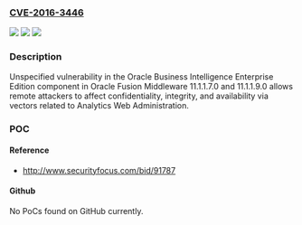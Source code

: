 ### [CVE-2016-3446](https://cve.mitre.org/cgi-bin/cvename.cgi?name=CVE-2016-3446)
![](https://img.shields.io/static/v1?label=Product&message=n%2Fa&color=blue)
![](https://img.shields.io/static/v1?label=Version&message=n%2Fa&color=blue)
![](https://img.shields.io/static/v1?label=Vulnerability&message=n%2Fa&color=brighgreen)

### Description

Unspecified vulnerability in the Oracle Business Intelligence Enterprise Edition component in Oracle Fusion Middleware 11.1.1.7.0 and 11.1.1.9.0 allows remote attackers to affect confidentiality, integrity, and availability via vectors related to Analytics Web Administration.

### POC

#### Reference
- http://www.securityfocus.com/bid/91787

#### Github
No PoCs found on GitHub currently.

